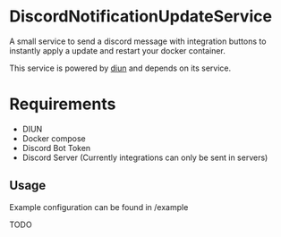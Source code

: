 # DiscordNotificationUpdateService

A small service to send a discord message with integration buttons to instantly apply a update and restart your docker
container.

This service is powered by [diun](https://github.com/crazy-max/diun) and depends on its service.

# Requirements

- DIUN
- Docker compose
- Discord Bot Token
- Discord Server (Currently integrations can only be sent in servers)

## Usage

Example configuration can be found in /example

TODO